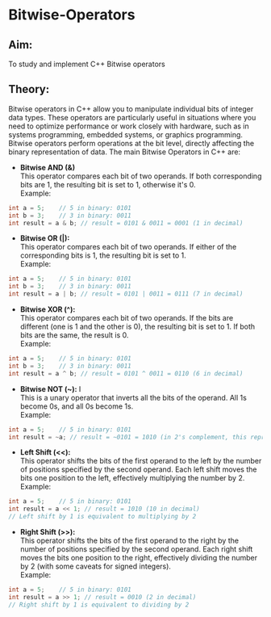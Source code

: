 # Bitwise-Operators
## Aim: 
To study and implement C++ Bitwise operators

## Theory: 
Bitwise operators in C++ allow you to manipulate individual bits of integer data types. These operators are particularly useful in situations where you need to optimize performance or work closely with hardware, such as in systems programming, embedded systems, or graphics programming. Bitwise operators perform operations at the bit level, directly affecting the binary representation of data. The main Bitwise Operators in C++ are:

- **Bitwise AND (&)**
<br/>This operator compares each bit of two operands. If both corresponding bits are 1, the resulting bit is set to 1, otherwise it's 0.
<br/>Example:
```cpp
int a = 5;    // 5 in binary: 0101
int b = 3;    // 3 in binary: 0011
int result = a & b; // result = 0101 & 0011 = 0001 (1 in decimal)
```

- **Bitwise OR (|):** 
<br/>This operator compares each bit of two operands. If either of the corresponding bits is 1, the resulting bit is set to 1.
<br/>Example:
```cpp
int a = 5;    // 5 in binary: 0101
int b = 3;    // 3 in binary: 0011
int result = a | b; // result = 0101 | 0011 = 0111 (7 in decimal)
```

- **Bitwise XOR (^):**
<br/>This operator compares each bit of two operands. If the bits are different (one is 1 and the other is 0), the resulting bit is set to 1. If both bits are the same, the result is 0.
<br/>Example:
```cpp
int a = 5;    // 5 in binary: 0101
int b = 3;    // 3 in binary: 0011
int result = a ^ b; // result = 0101 ^ 0011 = 0110 (6 in decimal)
```

- **Bitwise NOT (~):** I
<br/>This is a unary operator that inverts all the bits of the operand. All 1s become 0s, and all 0s become 1s.
<br/>Example:
```cpp
int a = 5;    // 5 in binary: 0101
int result = ~a; // result = ~0101 = 1010 (in 2's complement, this represents -6)
```

- **Left Shift (<<):**
<br/>This operator shifts the bits of the first operand to the left by the number of positions specified by the second operand. Each left shift moves the bits one position to the left, effectively multiplying the number by 2.
<br/>Example:
```cpp
int a = 5;    // 5 in binary: 0101
int result = a << 1; // result = 1010 (10 in decimal)
// Left shift by 1 is equivalent to multiplying by 2
```

- **Right Shift (>>):**
<br/>This operator shifts the bits of the first operand to the right by the number of positions specified by the second operand. Each right shift moves the bits one position to the right, effectively dividing the number by 2 (with some caveats for signed integers).
<br/>Example:
```cpp
int a = 5;    // 5 in binary: 0101
int result = a >> 1; // result = 0010 (2 in decimal)
// Right shift by 1 is equivalent to dividing by 2
```
